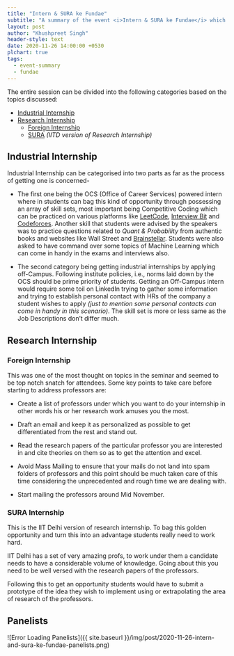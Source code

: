 ```yaml
---
title: "Intern & SURA ke Fundae"
subtitle: "A summary of the event <i>Intern & SURA ke Fundae</i> which was organized on Nov 19"
layout: post
author: "Khushpreet Singh"
header-style: text
date: 2020-11-26 14:00:00 +0530
plchart: true
tags:
  - event-summary
  - fundae
---
```

<!-- Change the file name--->
The entire session can be divided into the following categories based on the topics discussed:
* [Industrial Internship](#industrial-internship)
* [Research Internship](#research-internship)
	- [Foreign Internship](#foreign-internship)
	- [SURA](#sura-internship) *(IITD version of Research Internship)*


## Industrial Internship

Industrial Internship can be categorised into two parts as far as the process of getting one is concerned-

- The first one being the OCS (Office of Career Services) powered intern where in students can bag this kind of opportunity through possessing an array of skill sets, most important being Competitive Coding which can be practiced on various platforms like [LeetCode](https://leetcode.com), [Interview Bit](https://www.interviewbit.com) and [Codeforces](https://codeforces.com). Another skill that students were advised by the speakers was to practice questions related to *Quant & Probability* from authentic books and websites like Wall Street and [Brainstellar](https://brainstellar.com). Students were also asked to have command over some topics of Machine Learning which can come in handy in the exams and interviews also.


- The second category being getting industrial internships by applying off-Campus. Following institute policies, i.e., norms laid down by the OCS should be prime priority of students. Getting an Off-Campus intern would require some toil on LinkedIn trying to gather some information and trying to establish personal contact with HRs of the company a student wishes to apply *(just to mention some personal contacts can come in handy in this scenario)*. The skill set is more or less same as the Job Descriptions don’t differ much.


## Research Internship

### Foreign Internship

This was one of the most thought on topics in the seminar and seemed to be top notch snatch for attendees. Some key points to take care before starting to address professors are:

- Create a list of professors under which you want to do your internship in other words his or her research work amuses you the most.

- Draft an email and keep it as personalized as possible to get differentiated from the rest and stand out.

- Read the research papers of the particular professor you are interested in and cite theories on them so as to get the attention and excel.

- Avoid Mass Mailing to ensure that your mails do not land into spam folders of professors and this point should be much taken care of this time considering the unprecedented and rough time we are dealing with.

- Start mailing the professors around Mid November.


### SURA Internship

This is the IIT Delhi version of research internship. To bag this golden opportunity and turn this into an advantage students really need to work hard.

IIT Delhi has a set of very amazing profs, to work under them a candidate needs to have a considerable volume of knowledge. Going about this you need to be well versed with the research papers of the professors.

Following this to get an opportunity students would have to submit a prototype of the idea they wish to implement using or extrapolating the area of research of the professors.



## Panelists
![Error Loading Panelists]({{ site.baseurl }}/img/post/2020-11-26-intern-and-sura-ke-fundae-panelists.png)











